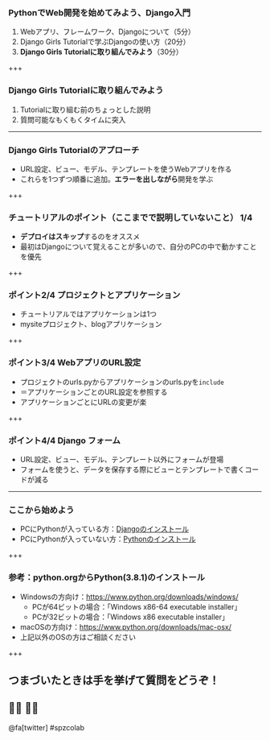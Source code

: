### PythonでWeb開発を始めてみよう、Django入門

1. Webアプリ、フレームワーク、Djangoについて（5分）
2. Django Girls Tutorialで学ぶDjangoの使い方（20分）
3. **Django Girls Tutorialに取り組んでみよう**（30分）

+++

### Django Girls Tutorialに取り組んでみよう

1. Tutorialに取り組む前のちょっとした説明
2. 質問可能なもくもくタイムに突入

---

### Django Girls Tutorialのアプローチ

- URL設定、ビュー、モデル、テンプレートを使うWebアプリを作る
- これらを1つずつ順番に追加。**エラーを出しながら**開発を学ぶ

+++

### チュートリアルのポイント（ここまでで説明していないこと） 1/4

- **デプロイはスキップ**するのをオススメ
- 最初はDjangoについて覚えることが多いので、自分のPCの中で動かすことを優先

+++

### ポイント2/4 プロジェクトとアプリケーション

- チュートリアルではアプリケーションは1つ
- mysiteプロジェクト、blogアプリケーション

+++

### ポイント3/4 WebアプリのURL設定

- プロジェクトのurls.pyからアプリケーションのurls.pyを`include`
- ＝アプリケーションごとのURL設定を参照する
- アプリケーションごとにURLの変更が楽

+++

### ポイント4/4 Django フォーム

- URL設定、ビュー、モデル、テンプレート以外にフォームが登場
- フォームを使うと、データを保存する際にビューとテンプレートで書くコードが減る

---

### ここから始めよう

- PCにPythonが入っている方：[Djangoのインストール](https://tutorial.djangogirls.org/ja/django_installation/)
- PCにPythonが入っていない方：[Pythonのインストール](https://tutorial.djangogirls.org/ja/python_installation/)

+++

### 参考：python.orgからPython(3.8.1)のインストール

- Windowsの方向け：https://www.python.org/downloads/windows/
    - PCが64ビットの場合：「Windows x86-64 executable installer」
    - PCが32ビットの場合：「Windows x86 executable installer」
- macOSの方向け：https://www.python.org/downloads/mac-osx/
- 上記以外のOSの方はご相談ください

+++

## つまづいたときは手を挙げて質問をどうぞ！

## 🙋‍♀️ 🙋‍♂️

@fa[twitter] #spzcolab
